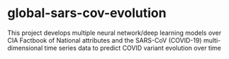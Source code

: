 # global-sars-cov-evolution
This project develops multiple neural network/deep learning models over CIA Factbook of National attributes and the SARS-CoV (COVID-19) multi-dimensional time series data to predict COVID variant evolution over time
